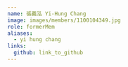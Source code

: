 ```yaml
---
name: 張義泓 Yi-Hung Chang 
image: images/members/1100104349.jpg 
role: formerMem
aliases:
  - yi hung chang
links:
  github: link_to_github 
---
```

